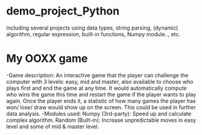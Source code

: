 # demo_project_Python
including several projects using data types,  string parsing, (dynamic) algorithm,  regular expression, built-in functions, Numpy module.., etc.

  # My OOXX game
  -Game description:
    An interactive game that the player can challenge the computer with 3 levels: easy, mid and master,
    also available to choose who plays first and end the game at any time.
    It would automatically compute who wins the game this time and restart the game if the player wants to play again.
    Once the player ends it, a statistic of how many games the player has won/ lose/ draw would show up on the screen. 
    This could be used in further data analysis. 
  -Modules used:
    Numpy (3rd-party):  Speed up and calculate complex algorithm.
    Random (Built-in):  Increase unpredictable moves in easy level and some of mid & master level.
